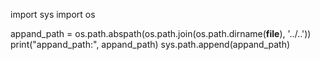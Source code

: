 import sys
import os

appand_path = os.path.abspath(os.path.join(os.path.dirname(__file__), '../..'))
print("appand_path:", appand_path)
sys.path.append(appand_path)
